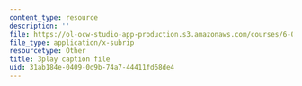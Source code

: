```yaml
---
content_type: resource
description: ''
file: https://ol-ocw-studio-app-production.s3.amazonaws.com/courses/6-006-introduction-to-algorithms-fall-2011/31ab184e04090d9b74a744411fd68de4_OQ5jsbhAv_M.srt
file_type: application/x-subrip
resourcetype: Other
title: 3play caption file
uid: 31ab184e-0409-0d9b-74a7-44411fd68de4
---
```

